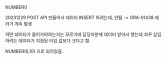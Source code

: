 NUMBER()

20231229 
POST API 만들어서 데이터 INSERT 하려는데, 안됨 
-> ORA-01438 에러가 계속 발생 

어떤 데이터가 들어가야하는지는 모르기에 담당자분께 데이터 받아서 했는데 자꾸 삽입하려는 데이터가 지정된 타입 값보다 크다고 함. 

NUMBER(6,10) 으로 되어있음. 

